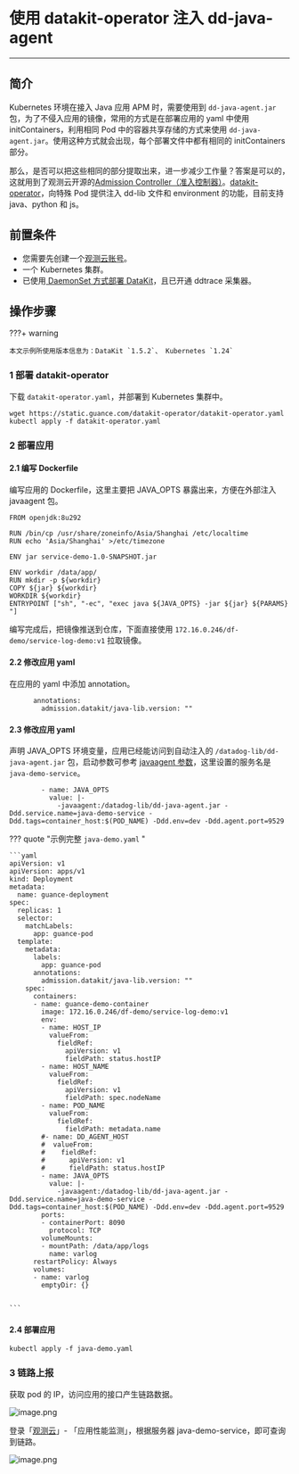 # 使用 datakit-operator 注入 dd-java-agent

---

## 简介

Kubernetes 环境在接入 Java 应用 APM 时，需要使用到 `dd-java-agent.jar` 包，为了不侵入应用的镜像，常用的方式是在部署应用的 yaml 中使用 initContainers，利用相同 Pod 中的容器共享存储的方式来使用 `dd-java-agent.jar`。使用这种方式就会出现，每个部署文件中都有相同的 initContainers 部分。

那么，是否可以把这些相同的部分提取出来，进一步减少工作量？答案是可以的，这就用到了观测云开源的[Admission Controller（准入控制器）](https://kubernetes.io/zh-cn/docs/reference/access-authn-authz/admission-controllers/)。[datakit-operator](https://github.com/GuanceCloud/datakit-operator)，向特殊 Pod 提供注入 dd-lib 文件和 environment 的功能，目前支持 java、python 和 js。

## 前置条件

- 您需要先创建一个[观测云账号](https://www.guance.com/)。
- 一个 Kubernetes 集群。
- 已使用[ DaemonSet 方式部署 DataKit](../../datakit/datakit-daemonset-deploy.md)，且已开通 ddtrace 采集器。

## 操作步骤

???+ warning

    本文示例所使用版本信息为：DataKit `1.5.2`、 Kubernetes `1.24`

### 1 部署 datakit-operator

下载 `datakit-operator.yaml`，并部署到 Kubernetes 集群中。

```
wget https://static.guance.com/datakit-operator/datakit-operator.yaml
kubectl apply -f datakit-operator.yaml
```

### 2 部署应用

#### 2.1 编写 Dockerfile

编写应用的 Dockerfile，这里主要把 JAVA_OPTS 暴露出来，方便在外部注入 javaagent 包。

```
FROM openjdk:8u292

RUN /bin/cp /usr/share/zoneinfo/Asia/Shanghai /etc/localtime
RUN echo 'Asia/Shanghai' >/etc/timezone

ENV jar service-demo-1.0-SNAPSHOT.jar

ENV workdir /data/app/
RUN mkdir -p ${workdir}
COPY ${jar} ${workdir}
WORKDIR ${workdir}
ENTRYPOINT ["sh", "-ec", "exec java ${JAVA_OPTS} -jar ${jar} ${PARAMS} "]

```

编写完成后，把镜像推送到仓库，下面直接使用 `172.16.0.246/df-demo/service-log-demo:v1` 拉取镜像。

#### 2.2 修改应用 yaml

在应用的 yaml 中添加 annotation。

```
      annotations:
        admission.datakit/java-lib.version: ""
```

#### 2.3 修改应用 yaml

声明 JAVA_OPTS 环境变量，应用已经能访问到自动注入的 `/datadog-lib/dd-java-agent.jar` 包，启动参数可参考 [javaagent 参数](../../integrations/ddtrace-java.md#start-options)，这里设置的服务名是 `java-demo-service`。

```
        - name: JAVA_OPTS
          value: |-
            -javaagent:/datadog-lib/dd-java-agent.jar -Ddd.service.name=java-demo-service -Ddd.tags=container_host:$(POD_NAME) -Ddd.env=dev -Ddd.agent.port=9529
```

??? quote "示例完整 `java-demo.yaml` "

    ```yaml
    apiVersion: v1
    apiVersion: apps/v1
    kind: Deployment
    metadata:
      name: guance-deployment
    spec:
      replicas: 1
      selector:
        matchLabels:
          app: guance-pod
      template:
        metadata:
          labels:
            app: guance-pod
          annotations:
            admission.datakit/java-lib.version: ""
        spec:
          containers:
          - name: guance-demo-container
            image: 172.16.0.246/df-demo/service-log-demo:v1
            env:
            - name: HOST_IP
              valueFrom:
                fieldRef:
                  apiVersion: v1
                  fieldPath: status.hostIP
            - name: HOST_NAME
              valueFrom:
                fieldRef:
                  apiVersion: v1
                  fieldPath: spec.nodeName
            - name: POD_NAME
              valueFrom:
                fieldRef:
                  fieldPath: metadata.name
            #- name: DD_AGENT_HOST
            #  valueFrom:
            #    fieldRef:
            #      apiVersion: v1
            #      fieldPath: status.hostIP
            - name: JAVA_OPTS
              value: |-
                -javaagent:/datadog-lib/dd-java-agent.jar -Ddd.service.name=java-demo-service -Ddd.tags=container_host:$(POD_NAME) -Ddd.env=dev -Ddd.agent.port=9529
            ports:
            - containerPort: 8090
              protocol: TCP
            volumeMounts:
            - mountPath: /data/app/logs
              name: varlog
          restartPolicy: Always
          volumes:
          - name: varlog
            emptyDir: {}


    ```

#### 2.4 部署应用

```
kubectl apply -f java-demo.yaml
```

### 3 链路上报

获取 pod 的 IP，访问应用的接口产生链路数据。

![image.png](../images/datakit-operator1.png)

登录「[观测云](https://console.guance.com/)」- 「应用性能监测」，根据服务器 java-demo-service，即可查询到链路。

![image.png](../images/datakit-operator2.png)
